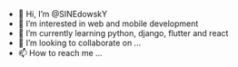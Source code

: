 - 👋 Hi, I’m @SINEdowskY
- 👀 I’m interested in web and mobile development
- 🌱 I’m currently learning python, django, flutter and react
- 💞️ I’m looking to collaborate on ...
- 📫 How to reach me ...

<!---
SINEdowskY/SINEdowskY is a ✨ special ✨ repository because its `README.md` (this file) appears on your GitHub profile.
You can click the Preview link to take a look at your changes.
--->
